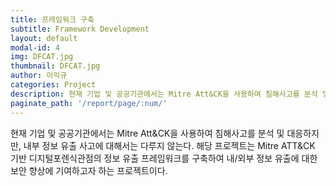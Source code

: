 ```yaml
---
title: 프레임워크 구축
subtitle: Framework Development
layout: default
modal-id: 4
img: DFCAT.jpg
thumbnail: DFCAT.jpg
author: 이익규
categories: Project
description: 현재 기업 및 공공기관에서는 Mitre Att&CK을 사용하여 침해사고를 분석 및 대응하지만, 내부 정보 유출 사고에 대해서는 다루지 않는다. 해당 프로젝트는 Mitre ATT&CK 기반 디지털포렌식관점의 정보 유출 프레임워크를 구축하여 내/외부 정보 유출에 대한 보안 향상에 기여하고자 하는 프로젝트이다.
paginate_path: '/report/page/:num/'
---
```


현재 기업 및 공공기관에서는 Mitre Att&CK을 사용하여 침해사고를 분석 및 대응하지만, 내부 정보 유출 사고에 대해서는 다루지 않는다. 해당 프로젝트는 Mitre ATT&CK 기반 디지털포렌식관점의 정보 유출 프레임워크를 구축하여 내/외부 정보 유출에 대한 보안 향상에 기여하고자 하는 프로젝트이다.